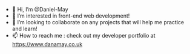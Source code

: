 - 👋 Hi, I’m @Daniel-May
- 👀 I’m interested in front-end web development!
- 💞️ I’m looking to collaborate on any projects that will help me practice and learn!
- 📫 How to reach me : check out my developer portfolio at https://www.danamay.co.uk

<!---
Daniel-May/Daniel-May is a ✨ special ✨ repository because its `README.md` (this file) appears on your GitHub profile.
You can click the Preview link to take a look at your changes.
--->
